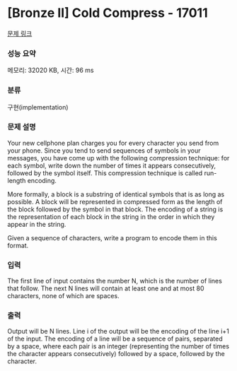 # [Bronze II] Cold Compress - 17011 

[문제 링크](https://www.acmicpc.net/problem/17011) 

### 성능 요약

메모리: 32020 KB, 시간: 96 ms

### 분류

구현(implementation)

### 문제 설명

<p>Your new cellphone plan charges you for every character you send from your phone. Since you tend to send sequences of symbols in your messages, you have come up with the following compression technique: for each symbol, write down the number of times it appears consecutively, followed by the symbol itself. This compression technique is called run-length encoding.</p>

<p>More formally, a block is a substring of identical symbols that is as long as possible. A block will be represented in compressed form as the length of the block followed by the symbol in that block. The encoding of a string is the representation of each block in the string in the order in which they appear in the string.</p>

<p>Given a sequence of characters, write a program to encode them in this format.</p>

### 입력 

 <p>The first line of input contains the number N, which is the number of lines that follow. The next N lines will contain at least one and at most 80 characters, none of which are spaces.</p>

### 출력 

 <p>Output will be N lines. Line i of the output will be the encoding of the line i+1 of the input. The encoding of a line will be a sequence of pairs, separated by a space, where each pair is an integer (representing the number of times the character appears consecutively) followed by a space, followed by the character.</p>

